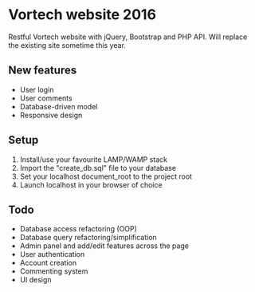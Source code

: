 # Vortech website 2016
Restful Vortech website with jQuery, Bootstrap and PHP API. Will replace the existing site sometime this year.

## New features
* User login  
* User comments  
* Database-driven model  
* Responsive design  

## Setup
1. Install/use your favourite LAMP/WAMP stack
2. Import the "create_db.sql" file to your database
3. Set your localhost document_root to the project root
4. Launch localhost in your browser of choice

## Todo
* Database access refactoring (OOP)  
* Database query refactoring/simplification  
* Admin panel and add/edit features across the page  
* User authentication  
* Account creation  
* Commenting system  
* UI design 
